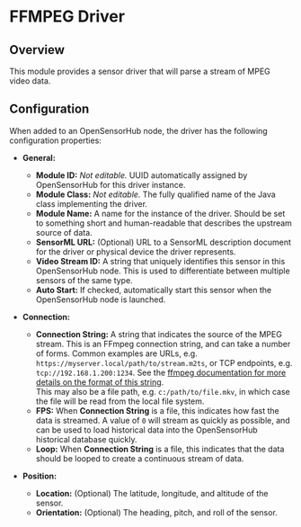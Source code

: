 # FFMPEG Driver

## Overview

This module provides a sensor driver that will parse a stream of MPEG video data.

## Configuration

When added to an OpenSensorHub node, the driver has the following configuration properties:

- **General:**
    - **Module ID:** *Not editable.*
      UUID automatically assigned by OpenSensorHub for this driver instance.
    - **Module Class:** *Not editable.*
      The fully qualified name of the Java class implementing the driver.
    - **Module Name:**
      A name for the instance of the driver.
      Should be set to something short and human-readable that describes the upstream source of data.
    - **SensorML URL:** (Optional)
      URL to a SensorML description document for the driver or physical device the driver represents.
    - **Video Stream ID:**
      A string that uniquely identifies this sensor in this OpenSensorHub node.
      This is used to differentiate between multiple sensors of the same type.
    - **Auto Start:**
      If checked, automatically start this sensor when the OpenSensorHub node is launched.

- **Connection:**
    - **Connection String:**
      A string that indicates the source of the MPEG stream.
      This is an FFmpeg connection string, and can take a number of forms.
      Common examples are URLs, e.g. `https://myserver.local/path/to/stream.m2ts`,
      or TCP endpoints, e.g. `tcp://192.168.1.200:1234`. See the
      [ffmpeg documentation for more details on the format of this string](https://www.ffmpeg.org/ffmpeg-protocols.html).
      <br>
      This may also be a file path, e.g. `c:/path/to/file.mkv`,
      in which case the file will be read from the local file system.
    - **FPS:**
      When **Connection String** is a file,
      this indicates how fast the data is streamed.
      A value of `0` will stream as quickly as possible,
      and can be used to load historical data into the OpenSensorHub historical database quickly.
    - **Loop:**
      When **Connection String** is a file,
      this indicates that the data should be looped to create a continuous stream of data.

- **Position:**
    - **Location:** (Optional)
      The latitude, longitude, and altitude of the sensor.
    - **Orientation:** (Optional)
      The heading, pitch, and roll of the sensor.